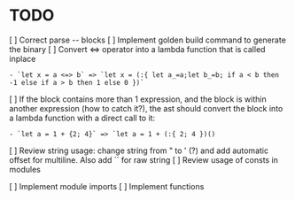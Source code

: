 # TODO

[ ] Correct parse -- blocks
[ ] Implement golden build command to generate the binary
[ ] Convert <=> operator into a lambda function that is called inplace

    - `let x = a <=> b` => `let x = (:{ let a_=a;let b_=b; if a < b then -1 else if a > b then 1 else 0 })`

[ ] If the block contains more than 1 expression, and the block is within another expression (how to catch it?), the ast should convert the block into a lambda function with a direct call to it:

    - `let a = 1 + {2; 4}` => `let a = 1 + (:{ 2; 4 })() 

[ ] Review string usage: change string from " to ' (?) and add automatic offset for multiline. Also add `` for raw string
[ ] Review usage of consts in modules

[ ] Implement module imports
[ ] Implement functions